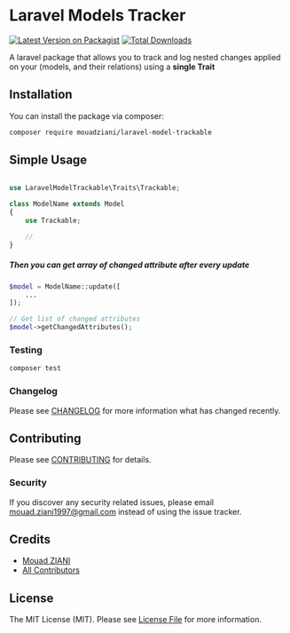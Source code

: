 # Laravel Models Tracker

[![Latest Version on Packagist](https://img.shields.io/packagist/v/mouadziani/laravel-model-trackable.svg?style=flat-square)](https://packagist.org/packages/mouadziani/laravel-model-trackable)
[![Total Downloads](https://img.shields.io/packagist/dt/mouadziani/laravel-model-trackable.svg?style=flat-square)](https://packagist.org/packages/mouadziani/laravel-model-trackable)

A laravel package that allows you to track and log nested changes applied on your (models, and their relations) using a **single Trait** 

## Installation

You can install the package via composer:

```bash
composer require mouadziani/laravel-model-trackable
```

## Simple Usage

``` php

use LaravelModelTrackable\Traits\Trackable;

class ModelName extends Model
{
    use Trackable;

    //
}
```

##### Then you can get array of changed attribute after every update
``` php
$model = ModelName::update([
    ...
]);

// Get list of changed attributes
$model->getChangedAttributes();
 ```

### Testing

``` bash
composer test
```

### Changelog

Please see [CHANGELOG](CHANGELOG.md) for more information what has changed recently.

## Contributing

Please see [CONTRIBUTING](CONTRIBUTING.md) for details.

### Security

If you discover any security related issues, please email mouad.ziani1997@gmail.com instead of using the issue tracker.

## Credits

- [Mouad ZIANI](https://github.com/mouadziani)
- [All Contributors](../../contributors)

## License

The MIT License (MIT). Please see [License File](LICENSE.md) for more information.
